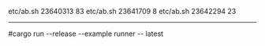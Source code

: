 etc/ab.sh 23640313 83
etc/ab.sh 23641709 8
etc/ab.sh 23642294 23

---

#cargo run --release --example runner -- latest

